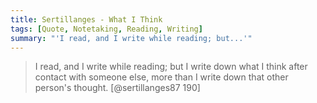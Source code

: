 ```yaml
---
title: Sertillanges - What I Think
tags: [Quote, Notetaking, Reading, Writing]
summary: "'I read, and I write while reading; but...'"
---
```


> I read, and I write while reading; but I write down what I
> think after contact with someone else, more than I write down
> that other person's thought.
> [@sertillanges87 190]